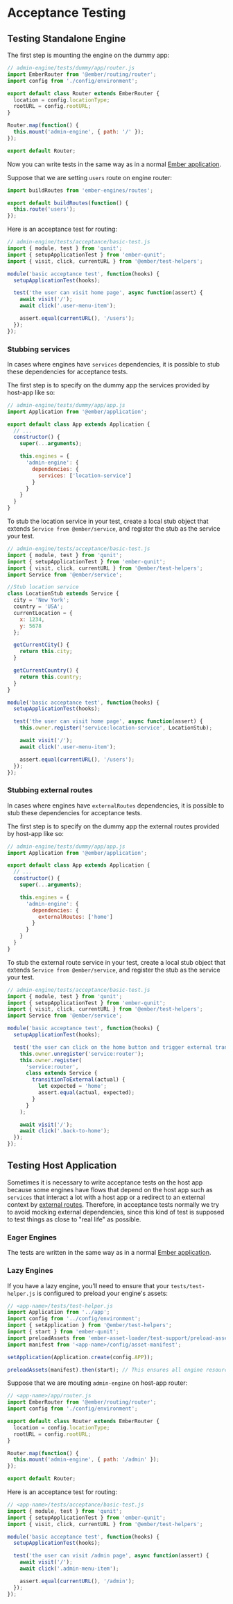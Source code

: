 # Acceptance Testing

## Testing Standalone Engine

The first step is mounting the engine on the dummy app:

```js
// admin-engine/tests/dummy/app/router.js
import EmberRouter from '@ember/routing/router';
import config from './config/environment';

export default class Router extends EmberRouter {
  location = config.locationType;
  rootURL = config.rootURL;
}

Router.map(function() {
  this.mount('admin-engine', { path: '/' });
});

export default Router;
```

Now you can write tests in the same way as in a normal [Ember application](https://guides.emberjs.com/release/testing/testing-application/).

Suppose that we are setting `users` route on engine router:

```js
import buildRoutes from 'ember-engines/routes';

export default buildRoutes(function() {
  this.route('users');
});
```

Here is an acceptance test for routing:

```js
// admin-engine/tests/acceptance/basic-test.js
import { module, test } from 'qunit';
import { setupApplicationTest } from 'ember-qunit';
import { visit, click, currentURL } from '@ember/test-helpers';

module('basic acceptance test', function(hooks) {
  setupApplicationTest(hooks);

  test('the user can visit home page', async function(assert) {
    await visit('/');
    await click('.user-menu-item');

    assert.equal(currentURL(), '/users');
  });
});
```

### Stubbing services

In cases where engines have `services` dependencies, it is possible to stub these dependencies for acceptance tests. 

The first step is to specify on the dummy app the services provided by host-app like so:


```js
// admin-engine/tests/dummy/app/app.js
import Application from '@ember/application';

export default class App extends Application {
  // ...
  constructor() {
    super(...arguments);

    this.engines = {
      'admin-engine': {
        dependencies: {
          services: ['location-service']
        }
      }
    }
  }
}
```
To stub the location service in your test, create a local stub object that extends `Service from @ember/service`, and register the stub as the service your test.

```js
// admin-engine/tests/acceptance/basic-test.js
import { module, test } from 'qunit';
import { setupApplicationTest } from 'ember-qunit';
import { visit, click, currentURL } from '@ember/test-helpers';
import Service from '@ember/service';

//Stub location service
class LocationStub extends Service {
  city = 'New York';
  country = 'USA';
  currentLocation = {
    x: 1234,
    y: 5678
  };

  getCurrentCity() {
    return this.city;
  }

  getCurrentCountry() {
    return this.country;
  }
}

module('basic acceptance test', function(hooks) {
  setupApplicationTest(hooks);

  test('the user can visit home page', async function(assert) {
    this.owner.register('service:location-service', LocationStub);

    await visit('/');
    await click('.user-menu-item');

    assert.equal(currentURL(), '/users');
  });
});
```

### Stubbing external routes

In cases where engines have `externalRoutes` dependencies, it is possible to stub these dependencies for acceptance tests.

The first step is to specify on the dummy app the external routes provided by host-app like so:

```js
// admin-engine/tests/dummy/app/app.js
import Application from '@ember/application';

export default class App extends Application {
  // ...
  constructor() {
    super(...arguments);

    this.engines = {
      'admin-engine': {
        dependencies: {
          externalRoutes: ['home']
        }
      }
    }
  }
}
```

To stub the external route service in your test, create a local stub object that extends `Service from @ember/service`, and register the stub as the service your test.

```js
// admin-engine/tests/acceptance/basic-test.js
import { module, test } from 'qunit';
import { setupApplicationTest } from 'ember-qunit';
import { visit, click, currentURL } from '@ember/test-helpers';
import Service from '@ember/service';

module('basic acceptance test', function(hooks) {
  setupApplicationTest(hooks);

  test('the user can click on the home button and trigger external transition', async function(assert) {
    this.owner.unregister('service:router');
    this.owner.register(
      'service:router',
      class extends Service {
        transitionToExternal(actual) {
          let expected = 'home';
          assert.equal(actual, expected);
        }
      }
    );

    await visit('/');
    await click('.back-to-home');
  });
});
```

## Testing Host Application

Sometimes it is necessary to write acceptance tests on the host app because some engines have flows that depend on the host app such as `services` that interact a lot with a host app or a redirect to an external context by [external routes](./links#external-routes). Therefore, in acceptance tests normally we try to avoid mocking external dependencies, since this kind of test is supposed to test things as close to "real life" as possible.

### Eager Engines

The tests are written in the same way as in a normal [Ember application](https://guides.emberjs.com/release/testing/testing-application/).

### Lazy Engines

If you have a lazy engine, you'll need to ensure that your `tests/test-helper.js` is configured to preload your engine's assets:

```js
// <app-name>/tests/test-helper.js
import Application from '../app';
import config from '../config/environment';
import { setApplication } from '@ember/test-helpers';
import { start } from 'ember-qunit';
import preloadAssets from 'ember-asset-loader/test-support/preload-assets';
import manifest from '<app-name>/config/asset-manifest';

setApplication(Application.create(config.APP));

preloadAssets(manifest).then(start); // This ensures all engine resources are loaded before the tests
```

Suppose that we are mouting `admin-engine` on host-app router:

```js
// <app-name>/app/router.js
import EmberRouter from '@ember/routing/router';
import config from './config/environment';

export default class Router extends EmberRouter {
  location = config.locationType;
  rootURL = config.rootURL;
}

Router.map(function() {
  this.mount('admin-engine', { path: '/admin' });
});

export default Router;
```

Here is an acceptance test for routing:

```js
// <app-name>/tests/acceptance/basic-test.js
import { module, test } from 'qunit';
import { setupApplicationTest } from 'ember-qunit';
import { visit, click, currentURL } from '@ember/test-helpers';

module('basic acceptance test', function(hooks) {
  setupApplicationTest(hooks);

  test('the user can visit /admin page', async function(assert) {
    await visit('/');
    await click('.admin-menu-item');

    assert.equal(currentURL(), '/admin');
  });
});
```
